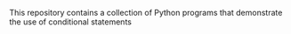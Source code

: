 This repository contains a collection of Python programs that demonstrate the use of conditional statements
